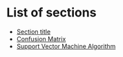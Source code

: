 # List of sections

- [Section title](filename.md)
- [Confusion Matrix](confusion-matrix.md)
- [Support Vector Machine Algorithm](support-vector-machine.md)

